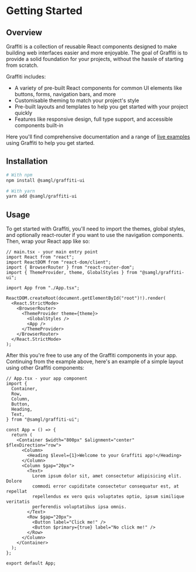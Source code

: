 # Getting Started

## Overview

Graffiti is a collection of reusable React components designed to make building web interfaces easier and more enjoyable. The goal of Graffiti is to provide a solid foundation for your projects, without the hassle of starting from scratch.

Graffiti includes:

- A variety of pre-built React components for common UI elements like buttons, forms, navigation bars, and more
- Customisable theming to match your project's style
- Pre-built layouts and templates to help you get started with your project quickly
- Features like responsive design, full type support, and accessible components built-in

Here you'll find comprehensive documentation and a range of [live examples](https://samhynds.github.io/graffiti-demo) using Graffiti to help you get started.

## Installation

```bash
# With npm
npm install @samgl/graffiti-ui

# With yarn
yarn add @samgl/graffiti-ui
```

## Usage

To get started with Graffiti, you'll need to import the themes, global styles, and optionally react-router if you want to use the navigation components. Then, wrap your React app like so:

```tsx
// main.tsx - your main entry point
import React from "react";
import ReactDOM from "react-dom/client";
import { BrowserRouter } from "react-router-dom";
import { ThemeProvider, theme, GlobalStyles } from "@samgl/graffiti-ui";

import App from "./App.tsx";

ReactDOM.createRoot(document.getElementById("root")!).render(
  <React.StrictMode>
    <BrowserRouter>
      <ThemeProvider theme={theme}>
        <GlobalStyles />
        <App />
      </ThemeProvider>
    </BrowserRouter>
  </React.StrictMode>
);
```

After this you're free to use any of the Graffiti components in your app. Continuing from the example above, here's an example of a simple layout using other Graffiti components:

```tsx
// App.tsx - your app component
import {
  Container,
  Row,
  Column,
  Button,
  Heading,
  Text,
} from "@samgl/graffiti-ui";

const App = () => {
  return (
    <Container $width="800px" $alignment="center" $flexDirection="row">
      <Column>
        <Heading $level={1}>Welcome to your Graffiti app!</Heading>
      </Column>
      <Column $gap="20px">
        <Text>
          Lorem ipsum dolor sit, amet consectetur adipisicing elit. Dolore
          commodi error cupiditate consectetur consequatur est, at repellat
          repellendus ex vero quis voluptates optio, ipsum similique veritatis
          perferendis voluptatibus ipsa omnis.
        </Text>
        <Row $gap="20px">
          <Button label="Click me!" />
          <Button $primary={true} label="No click me!" />
        </Row>
      </Column>
    </Container>
  );
};

export default App;
```
